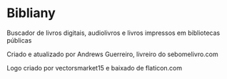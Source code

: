 # Bibliany

Buscador de livros digitais, audiolivros e livros impressos em bibliotecas públicas

Criado e atualizado por Andrews Guerreiro, livreiro do sebomelivro.com

Logo criado por vectorsmarket15 e baixado de flaticon.com
